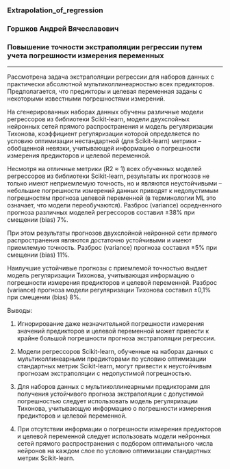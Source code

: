 ### Extrapolation_of_regression

### Горшков Андрей Вячеславович
### Повышение точности экстраполяции регрессии путем учета погрешности измерения переменных
------------------------------------------

Рассмотрена задача экстраполяции регрессии для наборов данных с практически абсолютной мультиколлинеарностью всех предикторов. Предполагается, что предикторы и целевая переменная заданы с некоторыми известными погрешностями измерений.

На сгенерированных наборах данных обучены различные модели регрессоров из библиотеки Scikit-learn, модели двухслойных нейронных сетей прямого распространения и модель регуляризации Тихонова, коэффициент регуляризации которой определяется по условию оптимизации нестандартной (для Scikit-learn) метрики – обобщенной невязки, учитывающей информацию о погрешности измерения предикторов и целевой переменной.

Несмотря на отличные метрики (R2 ≈ 1) всех обученных моделей регрессоров из библиотеки Scikit-learn, результаты их прогнозов не только имеют неприемлемую точность, но и являются неустойчивыми – небольшие погрешности измерений данных приводят к недопустимым погрешностям прогноза целевой переменной (в терминологии ML это означает, что модели переобучаются). Разброс (variance) осредненного прогноза различных моделей регрессоров составил ±38% при смещении (bias) 7%.

При этом результаты прогнозов двухслойной нейронной сети прямого распространения являются достаточно устойчивыми и имеют приемлемую точность. Разброс (variance) прогноза составил ±5% при смещении (bias) 11%.

Наилучшие устойчивые прогнозы с приемлемой точностью выдает модель регуляризации Тихонова, учитывающая информацию о погрешности измерения предикторов и целевой переменной. Разброс (variance) прогноза модели регуляризации Тихонова составил ±0,1% при смещении (bias) 8%.

Выводы:
1. Игнорирование даже незначительной погрешности измерения значений предикторов и целевой переменной может привести к крайне большой погрешности прогноза экстраполяции регрессии.

2. Модели регрессоров Scikit-learn, обученные на наборах данных с мультиколлинеарными предикторами по условию оптимизации стандартных метрик Scikit-learn, могут привести к неустойчивым прогнозам экстраполяции с недопустимой погрешностью.

3. Для наборов данных с мультиколлинеарными предикторами для получения устойчивого прогноза экстраполяции с допустимой погрешностью следует использовать модель регуляризации Тихонова, учитывающую информацию о погрешности измерения предикторов и целевой переменной.
   
4. При отсутствии информации о погрешности измерения предикторов и целевой переменной следует использовать модели нейронных сетей прямого распространения с подбором оптимального числа нейронов на каждом слое по условию оптимизации стандартных метрик Scikit-learn.
